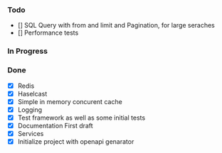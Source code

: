 ### Todo
- [] SQL Query with from and limit and Pagination, for large seraches
- [] Performance tests 
 
### In Progress
  
### Done
- [x] Redis
- [x] Haselcast 
- [x] Simple in memory concurent cache
- [x] Logging
- [x] Test framework as well as some initial tests
- [x] Documentation First draft 
- [x] Services
- [x] Initialize project with openapi genarator
